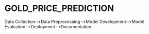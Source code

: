 # GOLD_PRICE_PREDICTION
Data Collection-->Data Preprocessing-->Model Development-->Model Evaluation-->Deployment-->Documentation
